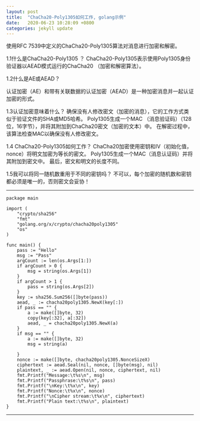 ```yaml
---
layout: post
title:  "ChaCha20-Poly1305如何工作, golang示例"
date:   2020-06-23 10:28:09 +0800
categories: jekyll update
---
```

使用RFC 7539中定义的ChaCha20-Poly1305算法对消息进行加密和解密。

1.1什么是ChaCha20-Poly1305 ？ 
ChaCha20-Poly1305表示使用Poly1305身份验证器以AEAD模式运行的ChaCha20 （加密和解密算法）。

1.2什么是AE或AEAD？ 

认证加密（AE）和带有关联数据的认证加密（AEAD）是一种加密消息并一起认证加密的形式。

1.3认证加密意味着什么？ 
确保没有人修改密文（加密的消息），它的工作方式类似于验证文件的SHA或MD5哈希。 
Poly1305生成一个MAC （消息验证码）（128位，16字节），并将其附加到ChaCha20密文（加密的文本）中。 
在解密过程中，该算法检查MAC以确保没有人修改密文。

1.4 ChaCha20-Poly1305如何工作？ 
ChaCha20加密使用密钥和IV（初始化值，nonce）将明文加密为等长的密文。 
Poly1305生成一个MAC（消息认证码）并将其附加到密文中。 最后，密文和明文的长度不同。

1.5我可以将同一随机数重用于不同的密钥吗？ 
不可以，每个加密的随机数和密钥都必​​须是唯一的，否则密文会妥协！

---
	package main

	import (
		"crypto/sha256"
		"fmt"
		"golang.org/x/crypto/chacha20poly1305"
		"os"
	)

	func main() {
		pass := "Hello"
		msg := "Pass"
		argCount := len(os.Args[1:])
		if argCount > 0 {
			msg = string(os.Args[1])
		}
		if argCount > 1 {
			pass = string(os.Args[2])
		}
		key := sha256.Sum256([]byte(pass))
		aead, _ := chacha20poly1305.NewX(key[:])
		if pass == "" {
			a := make([]byte, 32)
			copy(key[:32], a[:32])
			aead, _ = chacha20poly1305.NewX(a)
		}
		if msg == "" {
			a := make([]byte, 32)
			msg = string(a)

		}
		nonce := make([]byte, chacha20poly1305.NonceSizeX)
		ciphertext := aead.Seal(nil, nonce, []byte(msg), nil)
		plaintext, _ := aead.Open(nil, nonce, ciphertext, nil)
		fmt.Printf("Message:\t%s\n", msg)
		fmt.Printf("Passphrase:\t%s\n", pass)
		fmt.Printf("\nKey:\t%x\n", key)
		fmt.Printf("Nonce:\t%x\n", nonce)
		fmt.Printf("\nCipher stream:\t%x\n", ciphertext)
		fmt.Printf("Plain text:\t%s\n", plaintext)
	}
---


[https://medium.com/asecuritysite-when-bob-met-alice/go-and-chacha-6645684e7d]: https://medium.com/asecuritysite-when-bob-met-alice/go-and-chacha-6645684e7d
[rfc7539]:   https://tools.ietf.org/html/rfc7539
